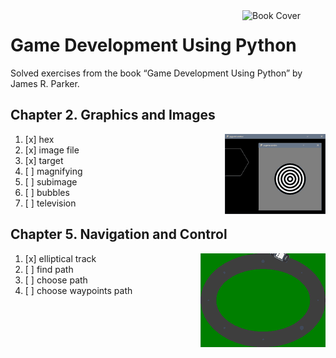 <img src="https://m.media-amazon.com/images/I/81ZuKnLe8eL._SY342_.jpg" alt="Book Cover" width="133" align="right" />

# Game Development Using Python

Solved exercises from the book “Game Development Using Python” by James R. Parker.


## Chapter 2. Graphics and Images

<img src="ch2/screen-1-3.png" alt="screenshot" align="right" />

1. [x] hex
1. [x] image file
1. [x] target
1. [ ] magnifying
1. [ ] subimage
1. [ ] bubbles
1. [ ] television


## Chapter 5. Navigation and Control

<img src="ch5/screen-1.gif" alt="screenshot" align="right" />

1. [x] elliptical track
1. [ ] find path
1. [ ] choose path
1. [ ] choose waypoints path
